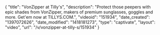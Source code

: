 {
    "title": "VonZipper at Tilly's",
    "description": "Protect those peepers with epic shades from VonZipper, makers of premium sunglasses, goggles and more. Get'em now at TILLYS.COM.",
    "videoid": "151934",
    "date_created": "1397072626",
    "date_modified": "1418181273",
    "type": "captivate",
    "layout": "video",
    "url": "\/v\/vonzipper-at-tilly-s\/151934"
}